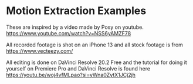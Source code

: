 # Motion Extraction Examples

These are inspired by a video made by Posy on youtube. https://www.youtube.com/watch?v=NSS6yAMZF78

All recorded footage is shot on an iPhone 13 and all stock footage is from https://www.vecteezy.com/

All editing is done on DaVinci Resolve 20.2 Free and the tutorial for doing it yourself on Premiere Pro and DaVinci Resolve is found here https://youtu.be/woj4vfMLpao?si=yWna0ZytX1JCj2jh

